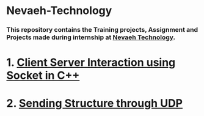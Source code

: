 # Nevaeh-Technology

###    This repository contains the Training projects, Assignment and Projects made during internship at [Nevaeh Technology](http://nevaehtech.com/).



# 1. [Client Server Interaction using Socket in C++](https://github.com/charlie219/Nevaeh-Technology/tree/main/Client-Server-Communication)
# 2. [Sending Structure through UDP](https://github.com/charlie219/Nevaeh-Technology/tree/main/Send_Structure_Through_UDP)
